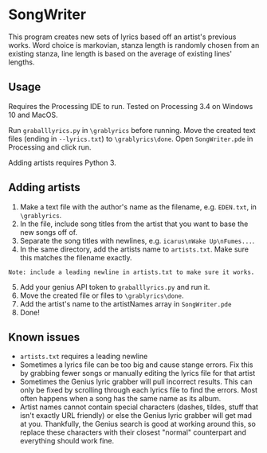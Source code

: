 # SongWriter
This program creates new sets of lyrics based off an artist's previous works. Word choice is markovian, stanza length is randomly chosen from an existing stanza, line length is based on the average of existing lines' lengths. 

## Usage
Requires the Processing IDE to run. Tested on Processing 3.4 on Windows 10 and MacOS.

Run `graballlyrics.py` in `\grablyrics` before running. Move the created text files (ending in `--lyrics.txt`) to `\grablyrics\done`. Open `SongWriter.pde` in Processing and click run.

Adding artists requires Python 3.

## Adding artists
1. Make a text file with the author's name as the filename, e.g. `EDEN.txt`, in `\grablyrics`.
2. In the file, include song titles from the artist that you want to base the new songs off of.
3. Separate the song titles with newlines, e.g. `icarus\nWake Up\nFumes...`.
4. In the same directory, add the artists name to `artists.txt`. Make sure this matches the filename exactly. 

```Note: include a leading newline in artists.txt to make sure it works.```

5. Add your genius API token to `graballlyrics.py` and run it.
6. Move the created file or files to `\grablyrics\done`.
7. Add the artist's name to the artistNames array in `SongWriter.pde`
8. Done!

## Known issues
* `artists.txt` requires a leading newline
* Sometimes a lyrics file can be too big and cause stange errors. Fix this by grabbing fewer songs or manually editing the lyrics file for that artist
* Sometimes the Genius lyric grabber will pull incorrect results. This can only be fixed by scrolling through each lyrics file to find the errors. Most often happens when a song has the same name as its album.
* Artist names cannot contain special characters (dashes, tildes, stuff that isn't exactly URL friendly) or else the Genius lyric grabber will get mad at you. Thankfully, the Genius search is good at working around this, so replace these characters with their closest "normal" counterpart and everything should work fine.
